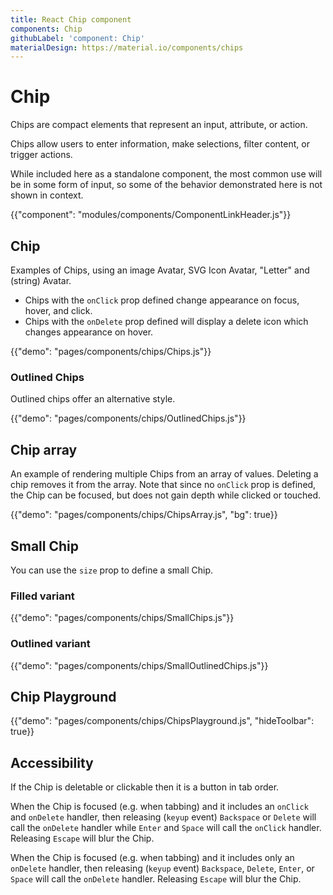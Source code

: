```yaml
---
title: React Chip component
components: Chip
githubLabel: 'component: Chip'
materialDesign: https://material.io/components/chips
---
```


# Chip

<p class="description">Chips are compact elements that represent an input, attribute, or action.</p>

Chips allow users to enter information, make selections, filter content, or trigger actions.

While included here as a standalone component, the most common use will
be in some form of input, so some of the behavior demonstrated here is
not shown in context.

{{"component": "modules/components/ComponentLinkHeader.js"}}

## Chip

Examples of Chips, using an image Avatar, SVG Icon Avatar, "Letter"
and (string) Avatar.

- Chips with the `onClick` prop defined change appearance on focus,
  hover, and click.
- Chips with the `onDelete` prop defined will display a delete
  icon which changes appearance on hover.

{{"demo": "pages/components/chips/Chips.js"}}

### Outlined Chips

Outlined chips offer an alternative style.

{{"demo": "pages/components/chips/OutlinedChips.js"}}

## Chip array

An example of rendering multiple Chips from an array of values.
Deleting a chip removes it from the array. Note that since no
`onClick` prop is defined, the Chip can be focused, but does not
gain depth while clicked or touched.

{{"demo": "pages/components/chips/ChipsArray.js", "bg": true}}

## Small Chip

You can use the `size` prop to define a small Chip.

### Filled variant

{{"demo": "pages/components/chips/SmallChips.js"}}

### Outlined variant

{{"demo": "pages/components/chips/SmallOutlinedChips.js"}}

## Chip Playground

{{"demo": "pages/components/chips/ChipsPlayground.js", "hideToolbar": true}}

## Accessibility

If the Chip is deletable or clickable then it is a button in tab order.

When the Chip is focused (e.g. when tabbing) and it includes an `onClick` and `onDelete` handler, then releasing (`keyup` event) `Backspace` or `Delete` will call the `onDelete` handler while `Enter` and `Space` will call the `onClick` handler. Releasing `Escape` will blur the Chip.

When the Chip is focused (e.g. when tabbing) and it includes only an `onDelete` handler, then releasing (`keyup` event) `Backspace`, `Delete`, `Enter`, or `Space` will call the `onDelete` handler. Releasing `Escape` will blur the Chip.
